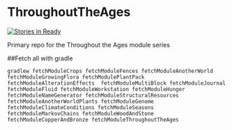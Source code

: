 ThroughoutTheAges
=================

[![Stories in Ready](https://badge.waffle.io/terasology/throughouttheages.png?label=ready&title=Ready)](http://waffle.io/terasology/throughouttheages)

Primary repo for the Throughout the Ages module series

##Fetch all with gradle

```gradlew fetchModuleCrops fetchModuleFences fetchModuleAnotherWorld fetchModuleGrowingFlora fetchModulePlantPack fetchModuleAlterationEffects  fetchModuleMultiBlock fetchModuleJournal fetchModuleFluid fetchModuleWorkstation fetchModuleHunger fetchModuleNameGenerator fetchModuleStructuralResources fetchModuleAnotherWorldPlants fetchModuleGenome fetchModuleClimateConditions fetchModuleSeasons fetchModuleMarkovChains fetchModuleWoodAndStone fetchModuleCopperAndBronze fetchModuleThroughoutTheAges```
